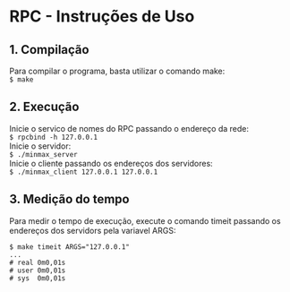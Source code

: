 # RPC - Instruções de Uso

## 1. Compilação
Para compilar o programa, basta utilizar o comando make: <br>
`$ make`

## 2. Execução

Inicie o servico de nomes do RPC passando o endereço da rede:<br>
`$ rpcbind -h 127.0.0.1` <br>
Inicie o servidor:<br>
`$ ./minmax_server`<br>
Inicie o cliente passando os endereços dos servidores:<br>
`$ ./minmax_client 127.0.0.1 127.0.0.1`<br>

## 3. Medição do tempo

Para medir o tempo de execução, execute o comando timeit passando os endereços dos servidors pela variavel ARGS:<br>
```
$ make timeit ARGS="127.0.0.1"
...
# real 0m0,01s
# user 0m0,01s
# sys  0m0,01s
```

